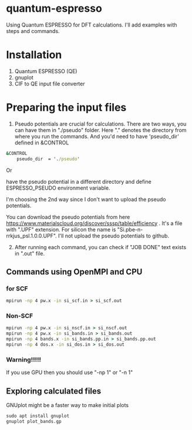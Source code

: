 # quantum-espresso
Using Quantum ESPRESSO for DFT calculations. I'll add examples with steps and commands.

# Installation
1. Quantum ESPRESSO (QE)
2. gnuplot
3. CIF to  QE input file converter

# Preparing the input files
1. Pseudo potentials are crucial for calculations. There are two ways, you can have them in "./pseudo" folder. Here "." denotes the directory from where you run the commands. And you'd need to have 'pseudo_dir' defined in &CONTROL

```bat
&CONTROL
    pseudo_dir  = './pseudo'
```

Or 

have the pseudo potential in a different directory and define ESPRESSO_PSEUDO environment variable.

I'm choosing the 2nd way since I don't want to upload the pseudo potentials.


You can download the pseudo potentials from here https://www.materialscloud.org/discover/sssp/table/efficiency . It's a file with ".UPF" extension. For silicon the name is "Si.pbe-n-rrkjus_psl.1.0.0.UPF". I'll not upload the pseudo potentials to github.





2. After running each command, you can check if "JOB DONE" text exists in ".out" file.  



## Commands using OpenMPI and CPU
### for SCF
```bat
mpirun -np 4 pw.x -in si_scf.in > si_scf.out
```

### Non-SCF
```bat
mpirun -np 4 pw.x -in si_nscf.in > si_nscf.out
mpirun -np 4 pw.x -in si_bands.in > si_bands.out
mpirun -np 4 bands.x -in si_bands.pp.in > si_bands.pp.out
mpirun -np 4 dos.x -in si_dos.in > si_dos.out
```

### Warning!!!!!
If you use GPU then you should use "-np 1" or "-n 1"




## Exploring calculated files
GNUplot might be a faster way to make initial plots

```bat
sudo apt install gnuplot
gnuplot plot_bands.gp
```
 

